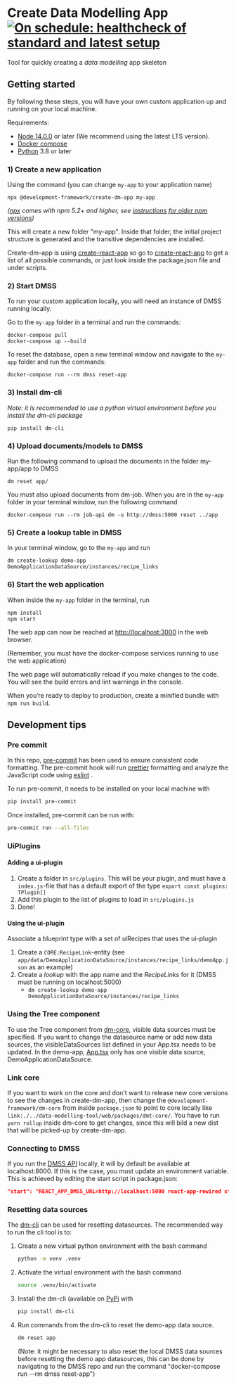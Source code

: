 # Create Data Modelling App [![On schedule: healthcheck of standard and latest setup](https://github.com/equinor/create-dm-app/actions/workflows/on-schedule-nightly.yaml/badge.svg)](https://github.com/equinor/create-dm-app/actions/workflows/on-schedule-nightly.yaml)

Tool for quickly creating a _data modelling_ app skeleton

## Getting started

By following these steps, you will have your own custom application up and running on your local machine.

Requirements:

- [Node 14.0.0](https://nodejs.org/en/) or later (We recommend using the latest LTS version).
- [Docker compose](https://docs.docker.com/compose/)
- [Python](https://www.python.org/) 3.8 or later

### 1) Create a new application

Using the command (you can change `my-app` to your application name)

```
npx @development-framework/create-dm-app my-app
```

_([npx](https://medium.com/@maybekatz/introducing-npx-an-npm-package-runner-55f7d4bd282b) comes with npm 5.2+ and
higher, see [instructions for older npm versions](https://gist.github.com/gaearon/4064d3c23a77c74a3614c498a8bb1c5f))_

This will create a new folder "my-app".
Inside that folder, the initial project structure is generated and the transitive dependencies are installed.

Create-dm-app is using [create-react-app](https://create-react-app.dev/) so go
to [create-react-app](https://github.com/facebook/create-react-app) to get a list of all possible commands, or just look
inside the package.json file and under scripts.

### 2) Start DMSS

To run your custom application locally, you will need an instance of DMSS running locally.

Go to the `my-app` folder in a terminal and run the commands:

```
docker-compose pull
docker-compose up --build
```

To reset the database, open a new terminal window and navigate to the `my-app` folder and run the commands:

```
docker-compose run --rm dmss reset-app
```

### 3) Install dm-cli

_Note: it is recommended to use a python virtual environment before you install the dm-cli package_

```
pip install dm-cli
```

### 4) Upload documents/models to DMSS

Run the following command to upload the documents in the folder my-app/app to DMSS

```
dm reset app/
```

You must also upload documents from dm-job.
When you are in the `my-app` folder in your terminal window, run the following command

```
docker-compose run --rm job-api dm -u http://dmss:5000 reset ../app
```

### 5) Create a lookup table in DMSS

In your terminal window, go to the `my-app` and run

```
dm create-lookup demo-app DemoApplicationDataSource/instances/recipe_links
```

### 6) Start the web application

When inside the `my-app` folder in the terminal, run

```
npm install
npm start
```

The web app can now be reached at [http://localhost:3000](http://localhost:3000) in the web browser.

(Remember, you must have the docker-compose services running to use the web application)

The web page will automatically reload if you make changes to the code.
You will see the build errors and lint warnings in the console.

When you’re ready to deploy to production, create a minified bundle with `npm run build`.

## Development tips

### Pre commit

In this repo, [pre-commit](https://pre-commit.com/) has been used to ensure consistent code formatting. The pre-commit
hook
will run [prettier](https://prettier.io/) formatting and analyze the JavaScript code using [eslint](https://eslint.org/)
.

To run pre-commit, it needs to be installed on your local machine with

```bash
pip install pre-commit
```

Once installed, pre-commit can be run with:

```bash
pre-commit run --all-files
```

### UiPlugins

#### Adding a ui-plugin

1. Create a folder in `src/plugins`. This will be your plugin, and must have a `index.js`-file that has a default export
   of the type `export const plugins: TPlugin[]`
2. Add this plugin to the list of plugins to load in `src/plugins.js`
3. Done!

#### Using the ui-plugin

Associate a blueprint type with a set of uiRecipes that uses the ui-plugin

1. Create a `CORE:RecipeLink`-entity (see `app/data/DemoApplicationDataSource/instances/recipe_links/demoApp.json` as an
   example)
2. Create a _lookup_ with the app name and the _RecipeLinks_ for it (DMSS must be running on localhost:5000)
   - `dm create-lookup demo-app DemoApplicationDataSource/instances/recipe_links`

### Using the Tree component

To use the Tree component from [dm-core](https://github.com/equinor/dm-core-packages), visible data sources must be
specified. If you want to change the datasource name or add new data sources, the visibleDataSources list defined in
your App.tsx needs to be updated. In the demo-app,
[App.tsx](https://github.com/equinor/create-dm-app/blob/main/src/plugins/demo-app/App.tsx) only has one visible data
source, DemoApplicationDataSource.

### Link core

If you want to work on the core and don't want to release new core versions to see the changes in create-dm-app, then
change the `@development-framework/dm-core` from inside `package.json` to point to core locally
like `link:./../data-modelling-tool/web/packages/dmt-core/`. You have to run `yarn rollup` inside dm-core to get changes,
since this will bild a new dist that will be picked-up by create-dm-app.

### Connecting to DMSS

If you run the [DMSS API](https://github.com/equinor/data-modelling-storage-service) locally, it will by default be
available at localhost:8000. If this is the case, you must update an environment variable. This is achieved by editing
the start script in package.json:

```json
"start": "REACT_APP_DMSS_URL=http://localhost:5000 react-app-rewired start"
```

### Resetting data sources

The [dm-cli](https://github.com/equinor/dm-cli) can be used for resetting datasources. The recommended way to run the
cli tool is to:

1. Create a new virtual python environment with the bash command
   ```bash
   python -m venv .venv
   ```
2. Activate the virtual environment with the bash command
   ```bash
   source .venv/bin/activate
   ```
3. Install the dm-cli (available on [PyPi](https://pypi.org/project/dm-cli/) with
   ```bash
   pip install dm-cli
   ```
4. Run commands from the dm-cli to reset the demo-app data source.
   ```bash
   dm reset app
   ```
   (Note: it might be necessary to also reset the local DMSS data sources before resetting the demo app datasources,
   this can be done by navigating to the DMSS repo and run the command "docker-compose run --rm dmss reset-app")
